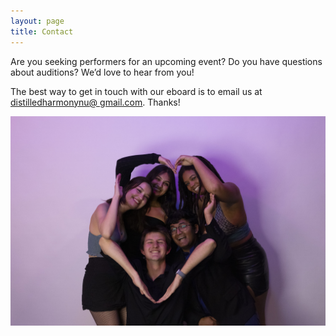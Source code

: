 ```yaml
---
layout: page
title: Contact
---
```

Are you seeking performers for an upcoming event? Do you have questions about auditions? We’d love to hear from you! 

The best way to get in touch with our eboard is to email us at <a href="mailto:distilledharmonynu@gmaill.com"><u>distilledharmonynu@ gmail.com</u></a>. Thanks!

<img src="/assets/img/eboard.jpg" loading="lazy" alt="Our lovely eboard">
